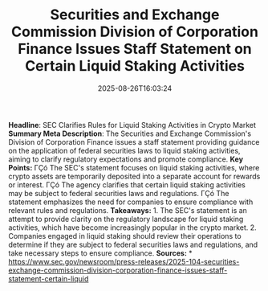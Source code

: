 ﻿---
title: "  Securities and Exchange Commission Division of Corporation Finance Issues Staff Statement on Certain Liquid Staking Activities
"
date: "2025-08-26T16:03:24"
category: "Markets"
summary: ""
slug: "  securities and exchange commission division of corporation"
source_urls:
  - "https://www.sec.gov/newsroom/press-releases/2025-104-securities-exchange-commission-division-corporation-finance-issues-staff-statement-certain-liquid"
seo:
  title: "  Securities and Exchange Commission Division of Corporation Finance Issues Staff Statement on Certain Liquid Staking Activities
 | Hash n Hedge"
  description: ""
  keywords: ["news", "markets", "brief"]
---
**Headline**: SEC Clarifies Rules for Liquid Staking Activities in Crypto Market  **Summary Meta Description**: The Securities and Exchange Commission's Division of Corporation Finance issues a staff statement providing guidance on the application of federal securities laws to liquid staking activities, aiming to clarify regulatory expectations and promote compliance.  **Key Points:**  ΓÇó The SEC's statement focuses on liquid staking activities, where crypto assets are temporarily deposited into a separate account for rewards or interest. ΓÇó The agency clarifies that certain liquid staking activities may be subject to federal securities laws and regulations. ΓÇó The statement emphasizes the need for companies to ensure compliance with relevant rules and regulations.  **Takeaways:**  1. The SEC's statement is an attempt to provide clarity on the regulatory landscape for liquid staking activities, which have become increasingly popular in the crypto market. 2. Companies engaged in liquid staking should review their operations to determine if they are subject to federal securities laws and regulations, and take necessary steps to ensure compliance.  **Sources:**  * https://www.sec.gov/newsroom/press-releases/2025-104-securities-exchange-commission-division-corporation-finance-issues-staff-statement-certain-liquid 
